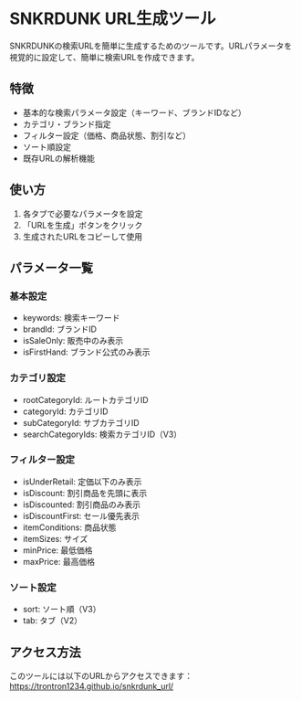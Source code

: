 # SNKRDUNK URL生成ツール

SNKRDUNKの検索URLを簡単に生成するためのツールです。URLパラメータを視覚的に設定して、簡単に検索URLを作成できます。

## 特徴

- 基本的な検索パラメータ設定（キーワード、ブランドIDなど）
- カテゴリ・ブランド指定
- フィルター設定（価格、商品状態、割引など）
- ソート順設定
- 既存URLの解析機能

## 使い方

1. 各タブで必要なパラメータを設定
2. 「URLを生成」ボタンをクリック
3. 生成されたURLをコピーして使用

## パラメータ一覧

### 基本設定
- keywords: 検索キーワード
- brandId: ブランドID
- isSaleOnly: 販売中のみ表示
- isFirstHand: ブランド公式のみ表示

### カテゴリ設定
- rootCategoryId: ルートカテゴリID
- categoryId: カテゴリID
- subCategoryId: サブカテゴリID
- searchCategoryIds: 検索カテゴリID（V3）

### フィルター設定
- isUnderRetail: 定価以下のみ表示
- isDiscount: 割引商品を先頭に表示
- isDiscounted: 割引商品のみ表示
- isDiscountFirst: セール優先表示
- itemConditions: 商品状態
- itemSizes: サイズ
- minPrice: 最低価格
- maxPrice: 最高価格

### ソート設定
- sort: ソート順（V3）
- tab: タブ（V2）

## アクセス方法

このツールには以下のURLからアクセスできます：
https://trontron1234.github.io/snkrdunk_url/
